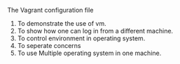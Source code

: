 The Vagrant configuration file 
1. To demonstrate the use of vm.
2. To show how one can log in from a different machine. 
3. To control environment in operating system.
4. To seperate concerns
5. To use Multiple operating system in one machine.

